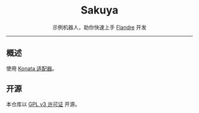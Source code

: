 ﻿<div align="center">

# Sakuya

示例机器人，助你快速上手 [Flandre](https://github.com/FlandreDevs/Flandre) 开发

</div>

---

## 概述
使用 [Konata 适配器](https://github.com/FlandreDevs/Flandre/tree/dev/src/Flandre.Adapters.Konata)。

## 开源

本仓库以 [GPL v3 许可证](./LICENSE) 开源。